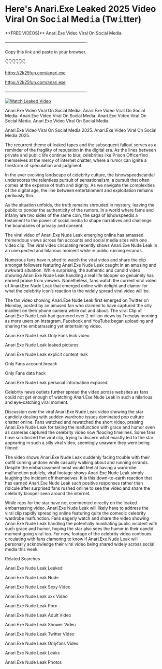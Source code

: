 # Here's Anari.Exe Leaked 2025 Video Viral On Soc𝚒al Med𝚒a (Tw𝚒tter)

++FREE VIDEOS]** Anari.Exe Video Viral On Social Media.

———————————————————-

Copy this link and paste in your browser.

👇👇👇👇👇👇

https://2k25fun.com/anari.exe

https://2k25fun.com/anari.exe

———————————————————-

[![Watch Leaked Video](https://miro.medium.com/v2/resize:fit:828/format:webp/1*cilzJN44JGOrTw9NJCrNHA.gif "Watch Leaked Video")](https://2k25fun.com/anari.exe)

Anari.Exe Video Viral On Social Media. Anari.Exe Video Viral On Social Media. Anari.Exe Video Viral On Social Media. Anari.Exe Video Viral On Social Media. Anari.Exe Video Viral On Social Media.

Anari.Exe Video Viral On Social Media 2025. Anari.Exe Video Viral On Social Media 2025.

The recurrent theme of leaked tapes and the subsequent fallout serves as a reminder of the fragility of reputation in the digital era. As the lines between private and public life continue to blur, celebrities like Prison Officerfind themselves at the mercy of internet chatter, where a rumor can ignite a firestorm of speculation and judgment.

In the ever evolving landscape of celebrity culture, the Ishowspeedscandal underscores the relentless pursuit of sensationalism, a pursuit that often comes at the expense of truth and dignity. As we navigate the complexities of the digital age, the line between entertainment and exploitation remains perilously thin.

As the situation unfolds, the truth remains shrouded in mystery, leaving the public to ponder the authenticity of the rumors. In a world where fame and infamy are two sides of the same coin, the saga of Ishowspeedis a testament to the power of social media to shape narratives and challenge the boundaries of privacy and consent.

The viral video of Anari.Exe Nude Leak emerging online has amassed tremendous views across fan accounts and social media sites with one video clip. The viral video circulating recently shows Anari.Exe Nude Leak in an unexpected and hilarious moment while in public running errands.

Numerous fans have rushed to watch the viral video and share the clip amongst followers featuring Anari.Exe Nude Leak caught in an amusing and awkward situation. While surprising, the authentic and candid video showing Anari.Exe Nude Leak handling a real life blooper so genuinely has earned praise from viewers. Nonetheless, fans watch the current viral video of Anari.Exe Nude Leak that emerged online with delight and clamor for what the celebrity icon’s reaction to the widely spread viral video will be.

The fan video showing Anari.Exe Nude Leak first emerged on Twitter on Monday, posted by an amused fan who claimed to have captured the silly incident on their phone camera while out and about. The viral Clip of Anari.Exe Nude Leak had garnered over 2 million views by Tuesday morning as more users on Instagram, Facebook and YouTube began uploading and sharing the embarrassing yet entertaining video.

Anari.Exe Nude Leak Only Fans leak video

Anari.Exe Nude Leak leaked pictures

Anari.Exe Nude Leak explicit content leak

Only Fans account breach

Only Fans data hack

Anari.Exe Nude Leak personal information exposed

Celebrity news outlets further spread the video across websites as fans could not get enough of watching Anari.Exe Nude Leak in such a hilarious and eye-catching viral moment.

Discussion over the viral Anari.Exe Nude Leak video showing the star candidly dealing with sudden wardrobe issues dominated pop culture chatter online. Fans watched and rewatched the short video, praising Anari.Exe Nude Leak for taking the malfunction with grace and humor even as cameras captured the celebrity video now flooding timelines. Some fans have scrutinized the viral clip, trying to discern what exactly led to the star appearing in such a silly viral video, seemingly unaware they were being filmed.

The video shows Anari.Exe Nude Leak suddenly facing trouble with their outfit coming undone while casually walking about and running errands. Despite the embarrassment most would feel at having a wardrobe malfunction publicly, viral footage shows Anari.Exe Nude Leak simply laughing the incident off themselves. It is this down-to-earth reaction that has earned Anari.Exe Nude Leak such positive responses rather than ridicule after surprised fans rushed online to see the video and share the celebrity blooper seen around the internet.

While reps for the star have not commented directly on the leaked embarrassing video, Anari.Exe Nude Leak will likely have to address the viral clip rapidly spreading online featuring quite the comedic celebrity wardrobe malfunction. Fans eagerly watch and share the video showing Anari.Exe Nude Leak handling the potentially humiliating public incident with such grace and humor, hoping the star also sees the humor in their candid moment going viral too. For now, footage of the celebrity video continues circulating with fans clamoring to know if Anari.Exe Nude Leak will personally acknowledge their viral video being shared widely across social media this week.

Related Searches

Anari.Exe Nude Leak Leaked

Anari.Exe Nude Leak Nude

Anari.Exe Nude Leak Sexy Video

Anari.Exe Nude Leak xxx Video

Anari.Exe Nude Leak Porn

Anari.Exe Nude Leak Adult Video

Anari.Exe Nude Leak Shower Video

Anari.Exe Nude Leak Twitter Video

Anari.Exe Nude Leak Onlyfans Video

Anari.Exe Nude Leak Leaks

Anari.Exe Nude Leak Photos
